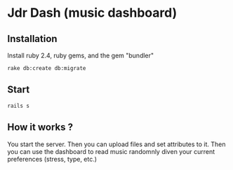 # Jdr Dash (music dashboard)

## Installation
Install ruby 2.4, ruby gems, and the gem "bundler"

    rake db:create db:migrate

## Start

    rails s

## How it works ?
You start the server.
Then you can upload files and set attributes to it.
Then you can use the dashboard to read music randomnly diven your current preferences (stress, type, etc.)
